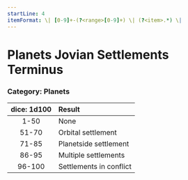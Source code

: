 ```yaml
---
startLine: 4
itemFormat: \| [0-9]+-(?<range>[0-9]+) \| (?<item>.*) \|
---
```

# Planets Jovian Settlements Terminus
### Category: Planets

| dice: 1d100 | Result |
|:----:|:-------|
| 1-50 | None |
| 51-70 | Orbital settlement |
| 71-85 | Planetside settlement |
| 86-95 | Multiple settlements |
| 96-100 | Settlements in conflict |